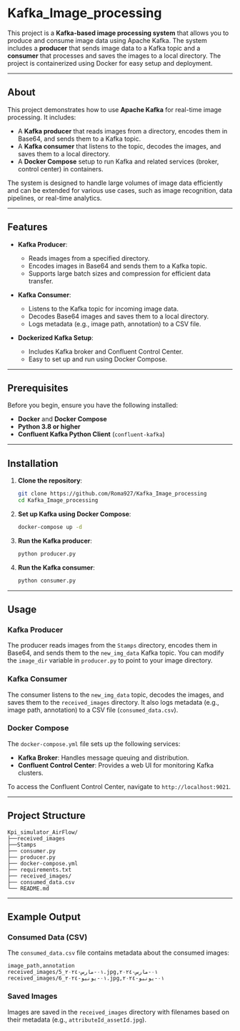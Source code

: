 # Kafka_Image_processing
 
This project is a **Kafka-based image processing system** that allows you to produce and consume image data using Apache Kafka. The system includes a **producer** that sends image data to a Kafka topic and a **consumer** that processes and saves the images to a local directory. The project is containerized using Docker for easy setup and deployment.

---

## About

This project demonstrates how to use **Apache Kafka** for real-time image processing. It includes:
- A **Kafka producer** that reads images from a directory, encodes them in Base64, and sends them to a Kafka topic.
- A **Kafka consumer** that listens to the topic, decodes the images, and saves them to a local directory.
- A **Docker Compose** setup to run Kafka and related services (broker, control center) in containers.

The system is designed to handle large volumes of image data efficiently and can be extended for various use cases, such as image recognition, data pipelines, or real-time analytics.

---

## Features

- **Kafka Producer**:
  - Reads images from a specified directory.
  - Encodes images in Base64 and sends them to a Kafka topic.
  - Supports large batch sizes and compression for efficient data transfer.

- **Kafka Consumer**:
  - Listens to the Kafka topic for incoming image data.
  - Decodes Base64 images and saves them to a local directory.
  - Logs metadata (e.g., image path, annotation) to a CSV file.

- **Dockerized Kafka Setup**:
  - Includes Kafka broker and Confluent Control Center.
  - Easy to set up and run using Docker Compose.

---

## Prerequisites

Before you begin, ensure you have the following installed:

- **Docker** and **Docker Compose**
- **Python 3.8 or higher**
- **Confluent Kafka Python Client** (`confluent-kafka`)

---

## Installation

1. **Clone the repository**:
   ```bash
   git clone https://github.com/Roma927/Kafka_Image_processing
   cd Kafka_Image_processing
   ```

2. **Set up Kafka using Docker Compose**:
   ```bash
   docker-compose up -d
   ```

3. **Run the Kafka producer**:
   ```bash
   python producer.py
   ```

4. **Run the Kafka consumer**:
   ```bash
   python consumer.py
   ```

---

## Usage

### Kafka Producer
The producer reads images from the `Stamps` directory, encodes them in Base64, and sends them to the `new_img_data` Kafka topic. You can modify the `image_dir` variable in `producer.py` to point to your image directory.

### Kafka Consumer
The consumer listens to the `new_img_data` topic, decodes the images, and saves them to the `received_images` directory. It also logs metadata (e.g., image path, annotation) to a CSV file (`consumed_data.csv`).

### Docker Compose
The `docker-compose.yml` file sets up the following services:
- **Kafka Broker**: Handles message queuing and distribution.
- **Confluent Control Center**: Provides a web UI for monitoring Kafka clusters.

To access the Confluent Control Center, navigate to `http://localhost:9021`.

---

## Project Structure

```
Kpi_simulator_AirFlow/
├──received_images
├──Stamps
├── consumer.py            
├── producer.py           
├── docker-compose.yml     
├── requirements.txt       
├── received_images/       
├── consumed_data.csv      
└── README.md              
```

---

## Example Output

### Consumed Data (CSV)
The `consumed_data.csv` file contains metadata about the consumed images:
```csv
image_path,annotation
received_images/٠١-مارس-٢٠٢٤_5.jpg,٠١-مارس-٢٠٢٤
received_images/٠١-يونيو-٢٠٢٤_6.jpg,٠١-يونيو-٢٠٢٤
```

### Saved Images
Images are saved in the `received_images` directory with filenames based on their metadata (e.g., `attributeId_assetId.jpg`).
